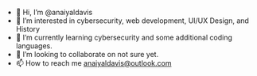 - 👋 Hi, I’m @anaiyaldavis
- 👀 I’m interested in cybersecurity, web development, UI/UX Design, and History
- 🌱 I’m currently learning cybersecurity and some additional coding languages.
- 💞️ I’m looking to collaborate on not sure yet.
- 📫 How to reach me anaiyaldavis@outlook.com

<!---
anaiyaldavis/anaiyaldavis is a ✨ special ✨ repository because its `README.md` (this file) appears on your GitHub profile.
You can click the Preview link to take a look at your changes.
--->
